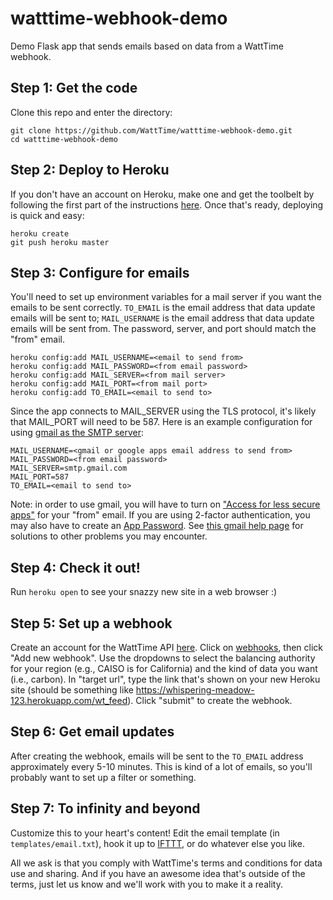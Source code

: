 # watttime-webhook-demo
Demo Flask app that sends emails based on data from a WattTime webhook. 

## Step 1: Get the code

Clone this repo and enter the directory:

```
git clone https://github.com/WattTime/watttime-webhook-demo.git
cd watttime-webhook-demo
```

## Step 2: Deploy to Heroku

If you don't have an account on Heroku, make one and get the toolbelt by following the first part of the instructions [here](https://devcenter.heroku.com/articles/getting-started-with-python-o). Once that's ready, deploying is quick and easy:

```
heroku create
git push heroku master
```

## Step 3: Configure for emails

You'll need to set up environment variables for a mail server if you want the emails to be sent correctly. ```TO_EMAIL``` is the email address that data update emails will be sent to; ```MAIL_USERNAME``` is the email address that data update emails will be sent from. The password, server, and port should match the "from" email.

```
heroku config:add MAIL_USERNAME=<email to send from>
heroku config:add MAIL_PASSWORD=<from email password>
heroku config:add MAIL_SERVER=<from mail server>
heroku config:add MAIL_PORT=<from mail port>
heroku config:add TO_EMAIL=<email to send to>
```

Since the app connects to MAIL_SERVER using the TLS protocol, it's likely that MAIL_PORT will need to be 587. Here is an example configuration for using [gmail as the SMTP server](https://support.google.com/a/answer/176600?hl=en):

```
MAIL_USERNAME=<gmail or google apps email address to send from>
MAIL_PASSWORD=<from email password>
MAIL_SERVER=smtp.gmail.com
MAIL_PORT=587
TO_EMAIL=<email to send to>
```

Note: in order to use gmail, you will have to turn on ["Access for less secure apps"](https://support.google.com/accounts/answer/6010255) for your "from" email. If you are using 2-factor authentication, you may also have to create an [App Password](https://support.google.com/accounts/answer/185834?hl=en#ASPs). See [this gmail help page](https://support.google.com/mail/answer/14257?rd=1) for solutions to other problems you may encounter.

## Step 4: Check it out!

Run ```heroku open``` to see your snazzy new site in a web browser :)

## Step 5: Set up a webhook

Create an account for the WattTime API [here](http://api.watttime.org/accounts/register/). Click on [webhooks](http://api.watttime.org/accounts/webhooks/), then click "Add new webhook". Use the dropdowns to select the balancing authority for your region (e.g., CAISO is for California) and the kind of data you want (i.e., carbon). In "target url", type the link that's shown on your new Heroku site (should be something like https://whispering-meadow-123.herokuapp.com/wt_feed). Click "submit" to create the webhook.

## Step 6: Get email updates

After creating the webhook, emails will be sent to the ```TO_EMAIL``` address approximately every 5-10 minutes. This is kind of a lot of emails, so you'll probably want to set up a filter or something.

## Step 7: To infinity and beyond

Customize this to your heart's content! Edit the email template (in ```templates/email.txt```), hook it up to [IFTTT](https://ifttt.com/recipes/popular?channel=email), or do whatever else you like.

All we ask is that you comply with WattTime's terms and conditions for data use and sharing. And if you have an awesome idea that's outside of the terms, just let us know and we'll work with you to make it a reality.

